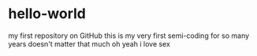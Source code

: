 # hello-world
my first repository on GitHub
this is my very first semi-coding for so many years
doesn't matter that much
oh yeah i love sex
